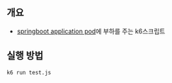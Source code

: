 ## 개요

* [springboot application pod](../manifests/springboot/)에 부하를 주는 k6스크립트

## 실행 방법

```sh
k6 run test.js
```

